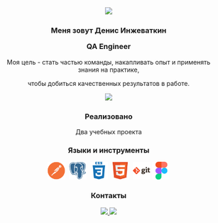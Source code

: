 <div align="center">
  <img src="https://media.giphy.com/media/v1.Y2lkPTc5MGI3NjExNzAzeDljbHg5aTc5czc0eDkycWU0bzFwNXF2Mm1rcTVzNnRta281MyZlcD12MV9pbnRlcm5hbF9naWZfYnlfaWQmY3Q9Zw/NrdTqb3RMub0N2fAIF/giphy.gif" width="100"/>
</div>
<div align="center"><h3>Меня зовут Денис Инжеваткин<p>QA Engineer</p></h3></div>
<div align="center">Моя цель - стать частью команды, накапливать опыт и применять знания на практике, <p>чтобы добиться качественных результатов в работе.</p></div>
<div id="badges" align="center">
  <a href="https://cv.hexlet.io/ru/resumes/3455">
   <img src="https://img.shields.io/badge/My%20CV-blue?style=plastic"/>
  </a>
</div>
<div align="center"><h3>Реализовано</h3><p>Два учебных проекта</p></p></div>
<div align="center">
<h3>Языки и инструменты</h3>
</div>
<div align="center">
  <img src="https://github.com/devicons/devicon/blob/master/icons/postman/postman-original.svg"   alt="postman" width="40" height="40"/>&nbsp;
  <img src="https://github.com/devicons/devicon/blob/master/icons/postgresql/postgresql-plain.svg"  alt="postgresql" width="40" height="40"/>&nbsp;
  <img src="https://github.com/devicons/devicon/blob/master/icons/css3/css3-plain-wordmark.svg"   alt="CSS" width="40" height="40"/>&nbsp;
  <img src="https://github.com/devicons/devicon/blob/master/icons/html5/html5-original.svg"  alt="HTML" width="40" height="40"/>&nbsp;
  <img src="https://github.com/devicons/devicon/blob/master/icons/git/git-original-wordmark.svg"  **alt="Git" width="40" height="40"/>
  <img src="https://github.com/devicons/devicon/blob/master/icons/figma/figma-original.svg"  **alt="figma" width="40" height="40"/>
</div>

<div align="center">
<h3>Контакты</h3>
</div>

<div id="badges" align="center">
  <a href="https://t.me/dinzh73">
   <img src="https://img.shields.io/badge/Telegram-blue?style=for-the-badge&logo=telegram&logoColor=white"/>
  </a>
  <a href="mailto:likershik@gmail.com">
  <img src="https://img.shields.io/badge/Mail-red?style=for-the-badge&logo=gmail"/>
  </a>
</div>

